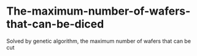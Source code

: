 # The-maximum-number-of-wafers-that-can-be-diced
Solved by genetic algorithm, the maximum number of wafers that can be cut
